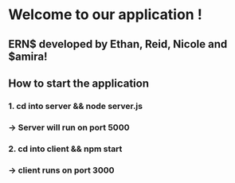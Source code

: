 # Welcome to our application !

## ERN$ developed by Ethan, Reid, Nicole and $amira!

## How to start the application

### 1. cd into server && node server.js

### -> Server will run on port 5000

### 2. cd into client && npm start

### -> client runs on port 3000
